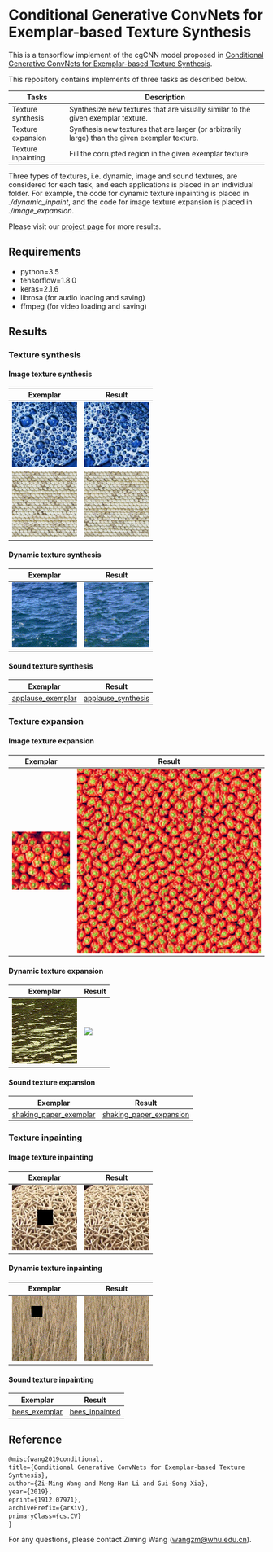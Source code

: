 # Conditional Generative ConvNets for Exemplar-based Texture Synthesis

This is a tensorflow implement of the cgCNN model proposed in [Conditional Generative ConvNets for Exemplar-based Texture Synthesis](https://arxiv.org/abs/1912.07971).

This repository contains implements of three tasks as described below. 

|Tasks|Description|
|-----|-----|
|Texture synthesis|Synthesize new textures that are visually similar to the given exemplar texture.|
|Texture expansion|Synthesis new textures that are larger (or arbitrarily large) than the given exemplar texture.|
|Texture inpainting|Fill the corrupted region in the given exemplar texture.|

Three types of textures, i.e. dynamic, image and sound textures, are considered for each task, and each applications is placed in an individual folder. For example, the code for dynamic texture inpainting is placed in *./dynamic_inpaint*, and the code for image texture expansion is placed in *./image_expansion*.

Please visit our [project page](http://captain.whu.edu.cn/cgcnn-texture/) for more results.

## Requirements
- python=3.5
- tensorflow=1.8.0
- keras=2.1.6
- librosa  (for audio loading and saving)
- ffmpeg (for video loading and saving)

## Results
### Texture synthesis
#### Image texture synthesis

|Exemplar|Result|
|--------------|--------------|
| <img src="readme_fig\i_s\bubbly_0038.jpg" width="128"/>  | <img src="readme_fig\i_s\bubbly_0038.jpg_inner_10__layer_S_3_layer_D_9_IsMean_0_Adam_0_2_5000_.jpg" width="128"/> |
| <img src="readme_fig\i_s\Texture54.png" width="128"/>  | <img src="readme_fig\i_s\Texture54.png_inner_50_layer_S_3_layer_D_9_IsMean_0_Adam_0_1_3000_.jpg" width="128"/> |


#### Dynamic texture synthesis
|Exemplar|Result|
|--------------|--------------|
|<img src="readme_fig\d_s\sample_o.gif">|<img src="readme_fig\d_s\sample.gif"> |

#### Sound texture synthesis
|Exemplar|Result|
|--------------|--------------|
|[applause_exemplar](readme_fig/s_s/norm_Enthusiastic_applause.wav)|[applause_synthesis](readme_fig/s_s/norm_Enthusiastic_applause.wav_Model_1_depth_4_IsMean_0_Adam_0_Fou_0_Gau_1e-08_inner_10_1_3000_.wav) |

### Texture expansion
#### Image texture expansion

|Exemplar|Result|
|--------------|--------------|
| <img src="readme_fig\i_e\peppers.jpg" width="128">  | <img src="readme_fig\i_e\peppers.jpg_layer_S_3_layer_D_9_inner_10_IsMean_0_Adam_1_normal_False_Gau_0.0_Fou_0.0_diversity_No_d_weight_0_0_step_2200_.jpg" width="448"> |

#### Dynamic texture expansion
|Exemplar|Result|
|--------------|--------------|
|<img src="readme_fig\d_e\origin.gif" width="128">|<img src="readme_fig\d_e\expansion.gif" width="448"> |

#### Sound texture expansion
|Exemplar|Result|
|--------------|--------------|
|[shaking_paper_exemplar](readme_fig/s_e/norm_shaking_paper.wav)|[shaking_paper_expansion](readme_fig/s_e/norm_shaking_paper.wav_depth_4_inner_10_IsMean_0_Adam_0_Gau_0.0_diversity_No_d_weight_0.wav) |

### Texture inpainting
#### Image texture inpainting
|Exemplar|Result|
|--------------|--------------|
| <img src="readme_fig\i_i\masked_fibrous_0145.jpg" width="128"/>  | <img src="readme_fig\i_i\fibrous_0145.jpg_mask2.png_mean_1_inner_10_tv_0.0_fou_0.0001900_.jpg" width="128"/> |

#### Dynamic texture inpainting
|Exemplar|Result|
|--------------|--------------|
| <img src="readme_fig\d_i\sample_o.gif" width="128"/>  | <img src="readme_fig\d_i\sample.gif" width="128"/> |

#### Sound texture inpainting
|Exemplar|Result|
|--------------|--------------|
|[bees_exemplar](readme_fig/s_i/masked_norm_Bees.wav)|[bees_inpainted](readme_fig/s_i/norm_Bees.wav__mean_1_inner_10_fou_1600_.wav) |

## Reference

    @misc{wang2019conditional,
    title={Conditional Generative ConvNets for Exemplar-based Texture Synthesis},
    author={Zi-Ming Wang and Meng-Han Li and Gui-Song Xia},
    year={2019},
    eprint={1912.07971},
    archivePrefix={arXiv},
    primaryClass={cs.CV}
    }

For any questions, please contact Ziming Wang (wangzm@whu.edu.cn).
